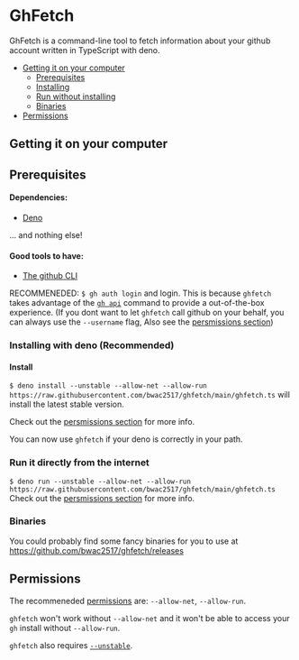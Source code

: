 # GhFetch
 
GhFetch is a command-line tool to fetch information about your github account written in TypeScript with deno.

- [Getting it on your computer](https://github.com/bwac2517/ghfetch#getting-it-on-your-computer)
  - [Prerequisites](https://github.com/bwac2517/ghfetch#Prerequisites)
  - [Installing](https://github.com/bwac2517/ghfetch#installing-with-deno-recommended)
  - [Run without installing](https://github.com/bwac2517/ghfetch#run-it-directly-from-the-internet)
  - [Binaries](https://github.com/bwac2517/ghfetch#binaries)
- [Permissions](https://github.com/bwac2517/ghfetch#permissions)

## Getting it on your computer

## Prerequisites

#### Dependencies:
 - [Deno](https://deno.land/#installation)

... and nothing else!

#### Good tools to have:
 - [The github CLI](https://cli.github.com/)

RECOMMENEDED: `$ gh auth login` and login. This is because `ghfetch` takes advantage of the [`gh api`](https://cli.github.com/manual/gh_api) command to provide a out-of-the-box experience.
(If you dont want to let `ghfetch` call github on your behalf, you can always use the `--username` flag, Also see the [persmissions section](https://github.com/bwac2517/ghfetch#permissions))

### Installing with deno (Recommended)

#### Install

`$ deno install --unstable --allow-net --allow-run https://raw.githubusercontent.com/bwac2517/ghfetch/main/ghfetch.ts` will install the latest stable version.

Check out the [persmissions section](https://github.com/bwac2517/ghfetch#permissions) for more info.

You can now use `ghfetch` if your deno is correctly in your path.

### Run it directly from the internet

`$ deno run --unstable --allow-net --allow-run https://raw.githubusercontent.com/bwac2517/ghfetch/main/ghfetch.ts`
Check out the [persmissions section](https://github.com/bwac2517/ghfetch#permissions) for more info.

### Binaries

You could probably find some fancy binaries for you to use at https://github.com/bwac2517/ghfetch/releases

## Permissions

The recommeneded [permissions](https://deno.land/manual@v1.9.0/getting_started/permissions) are: `--allow-net`, `--allow-run`.

`ghfetch` won't work without `--allow-net` and it won't be able to access your `gh` install without `--allow-run`.

`ghfetch` also requires [`--unstable`](https://deno.land/manual@v1.9.0/examples/os_signals#concepts).
